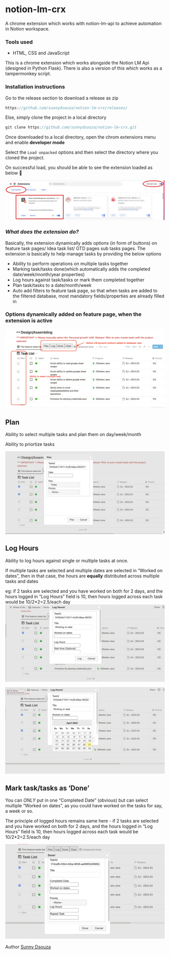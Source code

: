 # notion-lm-crx
A chrome extension which works with notion-lm-api to achieve automation in Notion workspace.

### Tools used ###
* HTML, CSS and JavaScript

This is a chrome extension which works alongside the Notion LM Api (designed in Python Flask). There is also a version of this which works as a tampermonkey script.

### Installation instructions

Go to the release section to download a release as zip

```java
https://github.com/sunnydsouza/notion-lm-crx/releases/
```

Else, simply clone the project in a local directory

```java
git clone https://github.com/sunnydsouza/notion-lm-crx.git
```

Once downloaded to.a local directory, open the chrom extensions menu and enable **developer mode**

Select the `Load unpacked` options and then select the directory where you cloned the project.

On successful load, you should be able to see the extension loaded as below 🥳

![Chrome extension page](docs/images/screenshot10.png)

### *What does the extension do?*

Basically, the extension dynamically adds  options (in form of buttons) on feature task pages/ Idea task list/ GTD pages sub tasks pages. The extension is basically to help manage tasks by providing the below options

- Ability to perform operations on multiple tasks together
- Marking task/tasks done(which automatically adds the completed date/week/month/year properties)
- Log hours against task/tasks or mark them completed together
- Plan task/tasks to a date/month/week
- Auto add filters to feature task page, so that when tasks are added to the filtered database, most mandatory fields/properties are already filled in

### Options dynamically added on feature page, when the extension is active

![Untitled](docs/images/screenshot1.png)

## Plan

Ability to select multiple tasks and plan them on day/week/month

Ability to priortize tasks

![Untitled](docs/images/screenshot3.png)

## Log Hours

Ability to log hours against single or multiple tasks at once. 

If multiple tasks are selected and multiple dates are selected in “Worked on dates”, then in that case, the hours are **equally** distributed across multiple tasks and dates

eg: if 2 tasks are selected and you have worked on both for 2 days, and the hours logged in “Log Hours” field is 10, then hours logged across each task would be 10/2*2=2.5/each day
![Untitled](docs/images/screenshot4.png)

![Untitled](docs/images/screenshot5.png)

## Mark task/tasks as ‘Done’

You can *ONLY* put in one “Completed Date” (obvious) but can select multiple “Worked on dates”, as you could have worked on the tasks for say, a week or so.

The principle of logged hours remains same here - if 2 tasks are selected and you have worked on both for 2 days, and the hours logged in “Log Hours” field is 10, then hours logged across each task would be 10/2*2=2.5/each day

![Untitled](docs/images/screenshot6.png)


Author [Sunny Dsouza](https://sunnydsouza.com)
